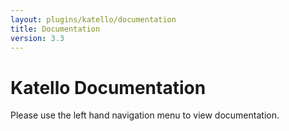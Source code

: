 ```yaml
---
layout: plugins/katello/documentation
title: Documentation
version: 3.3
---
```


# Katello Documentation

Please use the left hand navigation menu to view documentation.
